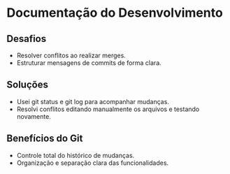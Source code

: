 # Documentação do Desenvolvimento

## Desafios
- Resolver conflitos ao realizar merges.
- Estruturar mensagens de commits de forma clara.

## Soluções
- Usei git status e git log para acompanhar mudanças.
- Resolvi conflitos editando manualmente os arquivos e testando novamente.

## Benefícios do Git
- Controle total do histórico de mudanças.
- Organização e separação clara das funcionalidades.
